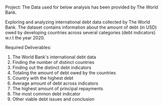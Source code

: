 Project: 
The Data used for below analysis has been provided by The World Bank.

Exploring and analyzing international debt data collected by The World Bank. The dataset contains information about the amount of debt (in USD) owed by developing countries across several categories (debt indicators) w.r.t the year 2020.



Required Deliverables:


1.	The World Bank's international debt data
2.	Finding the number of distinct countries
3.	Finding out the distinct debt indicators
4.	Totaling the amount of debt owed by the countries
5.	Country with the highest debt
6.	Average amount of debt across indicators
7.	The highest amount of principal repayments
8.	The most common debt indicator
9.	Other viable debt issues and conclusion
